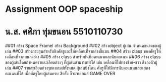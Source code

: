 # Assignment OOP spaceship
# น.ส. ศศิภา ทุ่มขนอน 5510110730

##01 สร้าง Space Framel สร้าง Background
##02 สร้างobject ผู้เล่น กำหนดขนาดของผู้เล่น
##03 สร้างกระสุนสำหรับยิงศัตรูและให้เคลื่อนที่จากล่างขึ้นบน
##04 สร้าง class  ของศัตรูให้เคลื่อนที่จากบนลงล่าง
##05 สร้าง class สำหรับบันทึกคะแนนและนับคะแนน
##06 สร้าง class ของผู้เล่นโดยกำหนดรายละเอียดต่างๆ ที่ผู้เล่นสามารถทำได้ เช่น เคลื่อนที่ไปทางซ้าย-ขวา สีของตัวผู้เล่น
##07 รายละเอียดต่างๆของเกมส์ทั้งหมด ผู้เล่นยิงโดน ศัตรูก็ให้มีการนับคะแนนและแสดงคะแนนที่ได้ เมื่อศัตรูโดยผู้เล่นครบ 3ครั้ง ก็จะจบเกมส์ GAME OVER
